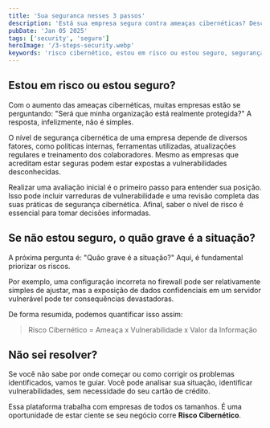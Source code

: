 ```yaml
---
title: 'Sua seguranca nesses 3 passos'
description: 'Está sua empresa segura contra ameaças cibernéticas? Descubra como avaliar riscos, identificar vulnerabilidades e proteger seus dados com estratégias eficazes de segurança.'
pubDate: 'Jan 05 2025'
tags: ['security', 'seguro']
heroImage: '/3-steps-security.webp'
keywords: 'risco cibernético, estou em risco ou estou seguro, segurança cibernética empresarial, avaliação de segurança cibernética, varredura de vulnerabilidades, revisão de práticas de segurança, ameaças cibernéticas, proteção contra ataques cibernéticos, como identificar vulnerabilidades, análise de risco cibernético, gestão de risco cibernético, ferramentas de segurança cibernética, configuração de firewall, exposição de dados confidenciais, vulnerabilidades de servidores, avaliação inicial de segurança, proteção de dados empresariais, como melhorar segurança cibernética, treinamento de colaboradores em segurança, priorização de riscos cibernéticos, cyber risk management'
---
```


## Estou em risco ou estou seguro?

Com o aumento das ameaças cibernéticas, muitas empresas estão se perguntando: "Será que minha organização está realmente protegida?" A resposta, infelizmente, não é simples.

O nível de segurança cibernética de uma empresa depende de diversos fatores, como políticas internas, ferramentas utilizadas, atualizações regulares e treinamento dos colaboradores. Mesmo as empresas que acreditam estar seguras podem estar expostas a vulnerabilidades desconhecidas.

Realizar uma avaliação inicial é o primeiro passo para entender sua posição. Isso pode incluir varreduras de vulnerabilidade e uma revisão completa das suas práticas de segurança cibernética. Afinal, saber o nível de risco é essencial para tomar decisões informadas.

## Se não estou seguro, o quão grave é a situação?

A próxima pergunta é: "Quão grave é a situação?" Aqui, é fundamental priorizar os riscos.

Por exemplo, uma configuração incorreta no firewall pode ser relativamente simples de ajustar, mas a exposição de dados confidenciais em um servidor vulnerável pode ter consequências devastadoras.

De forma resumida, podemos quantificar isso assim:

> Risco Cibernético = Ameaça x Vulnerabilidade x Valor da Informação

## Não sei resolver?

Se você não sabe por onde começar ou como corrigir os problemas identificados, vamos te guiar. Você pode analisar sua situação, identificar vulnerabilidades, sem necessidade do seu cartão de crédito.

Essa plataforma trabalha com empresas de todos os tamanhos. É uma oportunidade de estar ciente se seu negócio corre **Risco Cibernético**.
